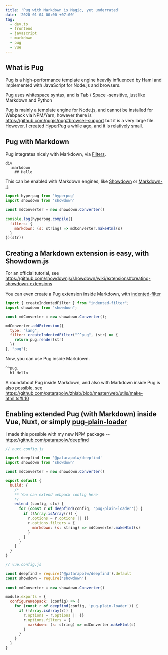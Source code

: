 ```yaml
---
title: 'Pug with Markdown is Magic, yet underrated'
date: '2020-01-04 00:00 +07:00'
tag:
  - dev.to
  - frontend
  - javascript
  - markdown
  - pug
  - vue
---
```


## What is Pug

Pug is a high-performance template engine heavily influenced by Haml and implemented with JavaScript for Node.js and browsers.

Pug uses whitespace syntax, and is Tab / Space -sensitive, just like Markdown and Python

Pug is mainly a template engine for Node.js, and cannot be installed for Webpack via NPM/Yarn, however there is <https://github.com/pugjs/pug#browser-support> but it is a very large file. However, I created [HyperPug](https://github.com/patarapolw/hyperpug) a while ago, and it is relatively small.

<!-- excerpt_separator -->

## Pug with Markdown

Pug integrates nicely with Markdown, via [Filters](https://pugjs.org/language/filters.html).

```pug
div
  :markdown
    ## Hello
```

This can be enabled with Markdown engines, like [Showdown](https://github.com/showdownjs/showdown) or [Markdown-it](https://github.com/markdown-it/markdown-it).

```javascript
import hyperpug from 'hyperpug'
import showdown from 'showdown'

const mdConverter = new showdown.Converter()

console.log(hyperpug.compile({
  filters: {
    markdown: (s: string) => mdConverter.makeHtml(s)
  }
})(str))
```

## Creating a Markdown extension is easy, with Showdown.js

For an official tutorial, see <https://github.com/showdownjs/showdown/wiki/extensions#creating-showdown-extensions>

You can even create a Pug extension inside Markdown, with [indented-filter](https://github.com/patarapolw/indented-filter)

```javascript
import { createIndentedFilter } from "indented-filter";
import showdown from "showdown";

const mdConverter = new showdown.Converter();

mdConverter.addExtension({
  type: "lang",
  filter: createIndentedFilter("^^pug", (str) => {
    return pug.render(str)
  })
}, "pug");
```

Now, you can use Pug inside Markdown.

```markdown
^^pug.
  h1 Hello
```

A roundabout Pug inside Markdown, and also with Markdown inside Pug is also possible, see <https://github.com/patarapolw/zhlab/blob/master/web/utils/make-html.ts#L10>

## Enabling extended Pug (with Markdown) inside Vue, Nuxt, or simply [pug-plain-loader](https://www.npmjs.com/package/pug-plain-loader)

I made this possible with my new NPM package -- <https://github.com/patarapolw/deepfind>

```javascript
// nuxt.config.js

import deepfind from '@patarapolw/deepfind'
import showdown from 'showdown'

const mdConverter = new showdown.Converter()

export default {
  build: {
    /*
    ** You can extend webpack config here
    */
    extend (config, ctx) {
      for (const r of deepfind(config, 'pug-plain-loader')) {
        if (!Array.isArray(r)) {
          r.options = r.options || {}
          r.options.filters = {
            markdown: (s: string) => mdConverter.makeHtml(s)
          }
        }
      }
    }
  }
}
```

```javascript
// vue.config.js

const deepfind = require('@patarapolw/deepfind').default
const showdown = require('showdown')

const mdConverter = new showdown.Converter()

module.exports = {
  configureWebpack: (config) => {
    for (const r of deepfind(config, 'pug-plain-loader')) {
      if (!Array.isArray(r)) {
        r.options = r.options || {}
        r.options.filters = {
          markdown: (s: string) => mdConverter.makeHtml(s)
        }
      }
    }
  }
}
```
